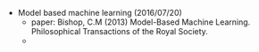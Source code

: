 * Model based machine learning (2016/07/20)
  * paper: Bishop, C.M (2013) Model-Based Machine Learning. Philosophical Transactions of the Royal Society. 
  * 
